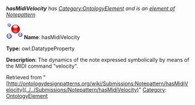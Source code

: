 ___hasMidiVelocity__ has [Category:OntologyElement](../../Category/OntologyElement "Category:OntologyElement") and is an [element of](../../Property/ElementOf "Property:ElementOf") [Notepattern](../../Submissions/Notepattern "Submissions:Notepattern")_


  




[![DatatypeProperty](../../images/thumb/a/a5/DatatypeProperty.gif/45px-DatatypeProperty.gif)](../../Image/DatatypeProperty.gif "DatatypeProperty")
__Name__: hasMidiVelocity 


__Type:__ owl:DatatypeProperty 


__Description__: The dynamics of the note expressed symbolically by means of the MIDI command "velocity". 





Retrieved from "[http://ontologydesignpatterns.org/wiki/Submissions:Notepattern/hasMidiVelocity](../../Submissions/Notepattern/hasMidiVelocity)"
 [Category](http://ontologydesignpatterns.org/wiki/Special:Categories "Special:Categories"): [OntologyElement](../../Category/OntologyElement "Category:OntologyElement")